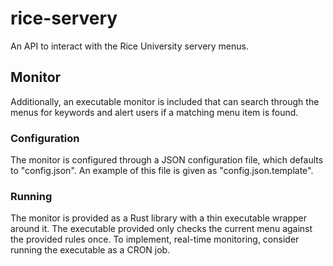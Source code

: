 # rice-servery
An API to interact with the Rice University servery menus.

## Monitor

Additionally, an executable monitor is included that can search through the menus for keywords and alert users if a matching menu item is found.

### Configuration

The monitor is configured through a JSON configuration file, which defaults to "config.json". An example of this file is given as
"config.json.template".

### Running

The monitor is provided as a Rust library with a thin executable wrapper around it. The executable provided only checks the current
menu against the provided rules once. To implement, real-time monitoring, consider running the executable as a CRON job.

